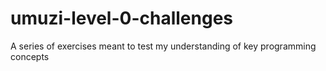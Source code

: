 # umuzi-level-0-challenges

A series of exercises meant to test my understanding of key programming concepts

